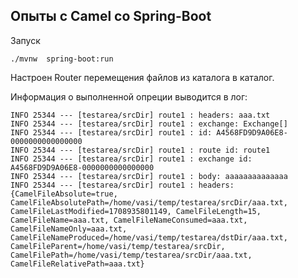 ## Опыты с Camel со Spring-Boot

Запуск
````shell
./mvnw  spring-boot:run
````

Настроен Router перемещения файлов из каталога в каталог.

Информация о выполненной опреции выводится в лог:

````text
INFO 25344 --- [testarea/srcDir] route1 : headers: aaa.txt
INFO 25344 --- [testarea/srcDir] route1 : exchange: Exchange[]
INFO 25344 --- [testarea/srcDir] route1 : id: A4568FD9D9A06E8-0000000000000000
INFO 25344 --- [testarea/srcDir] route1 : route id: route1
INFO 25344 --- [testarea/srcDir] route1 : exchange id: A4568FD9D9A06E8-0000000000000000
INFO 25344 --- [testarea/srcDir] route1 : body: aaaaaaaaaaaaaa
INFO 25344 --- [testarea/srcDir] route1 : headers: {CamelFileAbsolute=true, CamelFileAbsolutePath=/home/vasi/temp/testarea/srcDir/aaa.txt, CamelFileLastModified=1708935801149, CamelFileLength=15, CamelFileName=aaa.txt, CamelFileNameConsumed=aaa.txt, CamelFileNameOnly=aaa.txt, CamelFileNameProduced=/home/vasi/temp/testarea/dstDir/aaa.txt, CamelFileParent=/home/vasi/temp/testarea/srcDir, CamelFilePath=/home/vasi/temp/testarea/srcDir/aaa.txt, CamelFileRelativePath=aaa.txt}

````